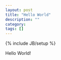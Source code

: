```yaml
---
layout: post
title: "Hello World"
description: ""
category: 
tags: []
---
```

{% include JB/setup %}

Hello World!